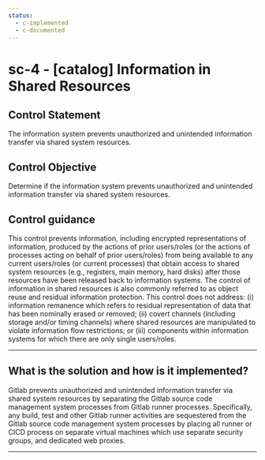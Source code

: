 ```yaml
---
status:
  - c-implemented
  - c-documented
---
```


# sc-4 - \[catalog\] Information in Shared Resources

## Control Statement

The information system prevents unauthorized and unintended information transfer via shared system resources.

## Control Objective

Determine if the information system prevents unauthorized and unintended information transfer via shared system resources.

## Control guidance

This control prevents information, including encrypted representations of information, produced by the actions of prior users/roles (or the actions of processes acting on behalf of prior users/roles) from being available to any current users/roles (or current processes) that obtain access to shared system resources (e.g., registers, main memory, hard disks) after those resources have been released back to information systems. The control of information in shared resources is also commonly referred to as object reuse and residual information protection. This control does not address: (i) information remanence which refers to residual representation of data that has been nominally erased or removed; (ii) covert channels (including storage and/or timing channels) where shared resources are manipulated to violate information flow restrictions; or (iii) components within information systems for which there are only single users/roles.

______________________________________________________________________

## What is the solution and how is it implemented?

Gitlab prevents unauthorized and unintended information transfer via shared system resources by separating the Gitlab source code management system processes from Gitlab runner processes. Specifically, any build, test and other Gitlab runner activities are sequestered from the Gitlab source code management system processes by placing all runner or CICD process on separate virtual machines which use separate security groups, and dedicated web proxies.

______________________________________________________________________
